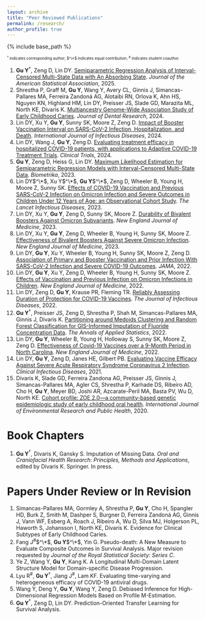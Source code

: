```yaml
---
layout: archive
title: "Peer Reviewed Publications"
permalink: /research/
author_profile: true
---
```


{% include base_path %}

<sub><sup>$^\dagger$ indicates corresponding author; $^\*$ indicates equal contribution; <sup>#</sup> indicates student coauthor. </sup></sub>
1. **Gu Y**$^\dagger$, Zeng D, Lin DY. [Semiparametric Regression Analysis of Interval-Censored Multi-State Data with An Absorbing State](https://doi.org/10.1080/01621459.2024.2448858). *Journal of the American Statistical Association*, 2025.
1. Shrestha P, Graff M, **Gu Y**, Wang Y, Avery CL, Ginnis J, Simancas-Pallares MA, Ferreira Zandoná AG, Alotaibi RN, Orlova K, Ahn HS, Nguyen KN, Highland HM, Lin DY, Preisser JS, Slade GD, Marazita ML, North KE, Divaris K. [Multiancestry Genome-Wide Association Study of Early Childhood Caries](https://journals.sagepub.com/doi/10.1177/00220345241291528). *Journal of Dental Research*, 2024. 
1. Lin DY, Xu Y, **Gu Y**, Sunny SK, Moore Z, Zeng D. [Impact of Booster Vaccination Interval on SARS-CoV-2 Infection, Hospitalization, and Death](https://www.ijidonline.com/article/S1201-9712(24)00155-3/fulltext). *International Journal of Infectious Diseases*, 2024.
1. Lin DY, Wang J, **Gu Y**, Zeng D. [Evaluating treatment efficacy in hospitalized COVID-19 patients, with applications to Adaptive COVID-19 Treatment Trials](https://journals.sagepub.com/doi/full/10.1177/17407745241238443). *Clinical Trials*, 2024.
1. **Gu Y**, Zeng D, Heiss G, Lin DY. [Maximum Likelihood Estimation for Semiparametric Regression Models with Interval-Censored Multi-State Data](https://academic.oup.com/biomet/advance-article/doi/10.1093/biomet/asad073/7449956?utm_source=authortollfreelink&utm_campaign=biomet&utm_medium=email&guestAccessKey=ac6ad3e0-31ff-4cc6-8c69-760080f969f7). *Biometrika*, 2023. 
1. Lin DY$^\*$, Xu Y$^\*$, **Gu Y**$^\*$, Zeng D, Wheeler B, Young H, Moore Z, Sunny SK. [Effects of COVID-19 Vaccination and Previous SARS-CoV-2 Infection on Omicron Infection and Severe Outcomes in Children Under 12 Years of Age: an Observational Cohort Study](https://doi.org/10.1016/S1473-3099(23)00272-4). *The Lancet Infectious Diseases*, 2023.
1. Lin DY, Xu Y, **Gu Y**, Zeng D, Sunny SK, Moore Z. [Durability of Bivalent Boosters Against Omicron Subvariants](https://www.nejm.org/doi/full/10.1056/NEJMc2302462?query=featured_coronavirus). *New England Journal of Medicine*, 2023. 
1. Lin DY, Xu Y, **Gu Y**, Zeng D, Wheeler B, Young H, Sunny SK, Moore Z. [Effectiveness of Bivalent Boosters Against Severe Omicron Infection](https://www.nejm.org/doi/full/10.1056/NEJMc2215471). *New England Journal of Medicine*, 2023.
1. Lin DY, **Gu Y**, Xu Y, Wheeler B, Young H, Sunny SK, Moore Z, Zeng D. [Association of Primary and Booster Vaccination and Prior Infection With SARS-CoV-2 Infection and Severe COVID-19 Outcomes](https://jamanetwork.com/journals/jama/fullarticle/2796893). *JAMA*, 2022.
1. Lin DY, **Gu Y**, Xu Y, Zeng D, Wheeler B, Young H, Sunny SK, Moore Z. [Effects of Vaccination and Previous Infection on Omicron Infections in Children](https://doi.org/10.1056/NEJMc2209371). *New England Journal of Medicine*, 2022. 
1. Lin DY, Zeng D, **Gu Y**, Krause PR, Fleming TR. [Reliably Assessing Duration of Protection for COVID-19 Vaccines](https://academic.oup.com/jid/advance-article/doi/10.1093/infdis/jiac139/6571630). *The Journal of Infectious Diseases*, 2022. 
1. **Gu Y**$^\dagger$, Preisser JS, Zeng D, Shrestha P, Shah M, Simancas-Pallares MA, Ginnis J, Divaris K. [Partitioning around Medoids Clustering and Random Forest Classification for GIS-Informed Imputation of Fluoride Concentration Data](http://dx.doi.org/10.1214/21-AOAS1516). *The Annals of Applied Statistics*, 2022. 
1. Lin DY, **Gu Y**, Wheeler B, Young H, Holloway S, Sunny SK, Moore Z, Zeng D. [Effectiveness of Covid-19 Vaccines over a 9-Month Period in North Carolina](https://www.nejm.org/doi/full/10.1056/NEJMoa2117128). *New England Journal of Medicine*, 2022. 
1. Lin DY, **Gu Y**, Zeng D, Janes HE, Gilbert PB. [Evaluating Vaccine Efficacy Against Severe Acute Respiratory Syndrome Coronavirus 2 Infection](https://doi.org/10.1093/cid/ciab630). *Clinical Infectious Diseases*, 2021.
1. Divaris K, Slade GD, Ferreira Zandona AG, Preisser JS, Ginnis J, Simancas-Pallares MA, Agler CS, Shrestha P, Karhade DS, Ribeiro AD, Cho H, **Gu Y**, Meyer BD, Joshi AR, Azcarate-Peril MA, Basta PV, Wu D, North KE. [Cohort profile: ZOE 2.0—a community-based genetic epidemiologic study of early childhood oral health](https://www.mdpi.com/1660-4601/17/21/8056). *International Journal of Environmental Research and Public Health*, 2020.

Book Chapters
======
1. **Gu Y**$^\dagger$, Divaris K, Gansky S. Imputation of Missing Data. *Oral and Craniofacial Health Research: Principles, Methods and Applications*, edited by Divaris K. Springer. In press.

Papers Under Review or In Revision
======  
1. Simancas-Pallares MA, Gormley A, Shrestha P, **Gu Y**, Cho H, Spangler HD, Burk Z, Smith M, Dashper S, Burgner D, Ferreira Zandoná AG, Ginnis J, Vann WF, Esberg A, Roach J, Ribeiro A, Wu D, Silva MJ, Holgerson PL, Haworth S, Johansson I, North KE, Divaris K. Evidence for Clinical Subtypes of Early Childhood Caries.  
1. Fang J<sup>#</sup>$^\*$, **Gu Y**$^\*$, Yin G. Pseudo-death: A New Measure to Evaluate Composite Outcomes in Survival Analysis. Major revision requested by *Journal of the Royal Statistical Society: Series C*.
1. Ye Z, Wang Y, **Gu Y**, Kang K. A Longitudinal Multi-Domain Latent Structure Model for Domain-specific Disease Progression. 
1. Lyu R<sup>#</sup>, **Gu Y**$^\dagger$, Jiang J<sup>#</sup>, Lam KF. Evaluating time-varying and heterogeneous efficacy of COVID-19 antiviral drugs.
1. Wang Y, Deng Y, **Gu Y**, Wang Y, Zeng D. Debiased Inference for High-Dimensional Regression Models Based on Profile M-Estimation. 
1. **Gu Y**$^\dagger$, Zeng D, Lin DY. Prediction-Oriented Transfer Learning for Survival Analysis. 
<!-- 1. Shrestha P, Graff M, **Gu Y**, Wang Y, Ahn HS, Nguyen KN, Khanna A, Avery CL, Highland HM, Ginnis J, Simancas-Pallares MA, Ferreira Zandoná AG, Alotaibi RN, Lin DY, Preisser JS, Slade GD, Marazita ML, North KE, Divaris K. Genomic basis of the developmental defects of enamel and sex-specific effects. -->
  
<!-- Grants
======
1. Hong Kong RGC-ECS Grant 27303624 (PI, 2025--2027). "Joint analysis of interval-censored multi-state data, longitudinal data, and competing risks data". -->
<!-- 1. HKU Seed Fund for Basic Research for New Staff (PI, 2024--2026). "Statistical theory and methods for transfer learning in high-dimensional survival analysis". -->
